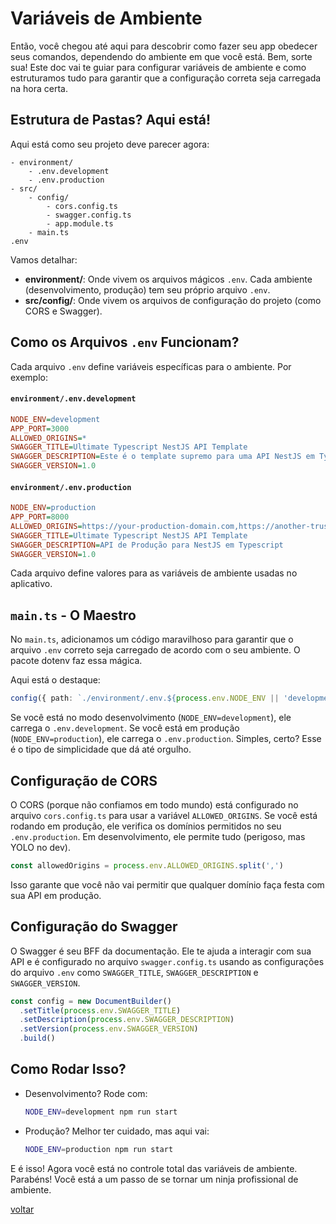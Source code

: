 # Variáveis de Ambiente

Então, você chegou até aqui para descobrir como fazer seu app obedecer seus comandos, dependendo do ambiente em que você está. Bem, sorte sua! Este doc vai te guiar para configurar variáveis de ambiente e como estruturamos tudo para garantir que a configuração correta seja carregada na hora certa.

## Estrutura de Pastas? Aqui está!

Aqui está como seu projeto deve parecer agora:

```
- environment/
    - .env.development
    - .env.production
- src/
    - config/
        - cors.config.ts
        - swagger.config.ts
        - app.module.ts
    - main.ts
.env
```

Vamos detalhar:

- **environment/**: Onde vivem os arquivos mágicos `.env`. Cada ambiente (desenvolvimento, produção) tem seu próprio arquivo `.env`.
- **src/config/**: Onde vivem os arquivos de configuração do projeto (como CORS e Swagger).

## Como os Arquivos `.env` Funcionam?

Cada arquivo `.env` define variáveis específicas para o ambiente. Por exemplo:

#### `environment/.env.development`

```ini
NODE_ENV=development
APP_PORT=3000
ALLOWED_ORIGINS=*
SWAGGER_TITLE=Ultimate Typescript NestJS API Template
SWAGGER_DESCRIPTION=Este é o template supremo para uma API NestJS em Typescript
SWAGGER_VERSION=1.0
```

#### `environment/.env.production`

```ini
NODE_ENV=production
APP_PORT=8000
ALLOWED_ORIGINS=https://your-production-domain.com,https://another-trusted-domain.com
SWAGGER_TITLE=Ultimate Typescript NestJS API Template
SWAGGER_DESCRIPTION=API de Produção para NestJS em Typescript
SWAGGER_VERSION=1.0
```

Cada arquivo define valores para as variáveis de ambiente usadas no aplicativo.

## `main.ts` - O Maestro

No `main.ts`, adicionamos um código maravilhoso para garantir que o arquivo `.env` correto seja carregado de acordo com o seu ambiente. O pacote dotenv faz essa mágica.

Aqui está o destaque:

```typescript
config({ path: `./environment/.env.${process.env.NODE_ENV || 'development'}` })
```

Se você está no modo desenvolvimento (`NODE_ENV=development`), ele carrega o `.env.development`. Se você está em produção (`NODE_ENV=production`), ele carrega o `.env.production`. Simples, certo? Esse é o tipo de simplicidade que dá até orgulho.

## Configuração de CORS

O CORS (porque não confiamos em todo mundo) está configurado no arquivo `cors.config.ts` para usar a variável `ALLOWED_ORIGINS`. Se você está rodando em produção, ele verifica os domínios permitidos no seu `.env.production`. Em desenvolvimento, ele permite tudo (perigoso, mas YOLO no dev).

```typescript
const allowedOrigins = process.env.ALLOWED_ORIGINS.split(',')
```

Isso garante que você não vai permitir que qualquer domínio faça festa com sua API em produção.

## Configuração do Swagger

O Swagger é seu BFF da documentação. Ele te ajuda a interagir com sua API e é configurado no arquivo `swagger.config.ts` usando as configurações do arquivo `.env` como `SWAGGER_TITLE`, `SWAGGER_DESCRIPTION` e `SWAGGER_VERSION`.

```typescript
const config = new DocumentBuilder()
  .setTitle(process.env.SWAGGER_TITLE)
  .setDescription(process.env.SWAGGER_DESCRIPTION)
  .setVersion(process.env.SWAGGER_VERSION)
  .build()
```

## Como Rodar Isso?

- Desenvolvimento? Rode com:
  ```bash
  NODE_ENV=development npm run start
  ```
- Produção? Melhor ter cuidado, mas aqui vai:
  ```bash
  NODE_ENV=production npm run start
  ```

E é isso! Agora você está no controle total das variáveis de ambiente. Parabéns! Você está a um passo de se tornar um ninja profissional de ambiente.

[voltar](table-of-contents.md)
